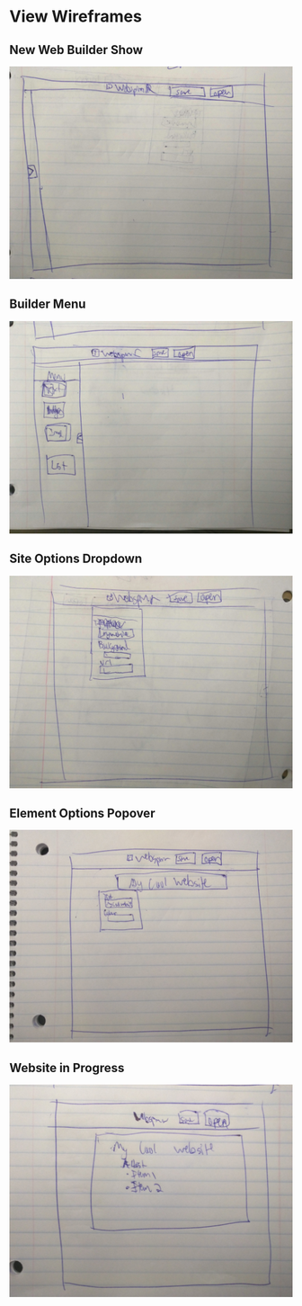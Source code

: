 # View Wireframes

## New Web Builder Show
![new-builder]

## Builder Menu
![builder-menu]

## Site Options Dropdown
![site-options]

## Element Options Popover
![element-options]

## Website in Progress
![website-progress]


[new-builder]: ./wireframes/new_builder.jpg
[builder-menu]: ./wireframes/builder_menu.jpg
[site-options]: ./wireframes/site_options.jpg
[element-options]: ./wireframes/element_options.jpg
[website-progress]: ./wireframes/website_progress.jpg
